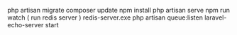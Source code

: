 php artisan migrate
composer update
npm install
php artisan serve
npm run watch
( run redis server ) redis-server.exe
php artisan queue:listen
laravel-echo-server start